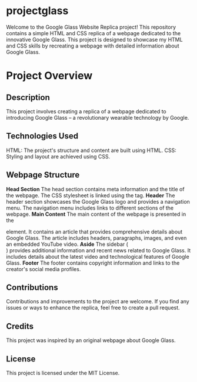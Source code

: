 # projectglass

Welcome to the Google Glass Website Replica project! This repository contains a simple HTML and CSS replica of a webpage dedicated to the innovative Google Glass. This project is designed to showcase my HTML and CSS skills by recreating a webpage with detailed information about Google Glass.

# Project Overview
## Description
This project involves creating a replica of a webpage dedicated to introducing Google Glass – a revolutionary wearable technology by Google.

## Technologies Used
HTML: The project's structure and content are built using HTML.
CSS: Styling and layout are achieved using CSS.

## Webpage Structure
**Head Section**
The head section contains meta information and the title of the webpage.
The CSS stylesheet is linked using the <link> tag.
**Header**
The header section showcases the Google Glass logo and provides a navigation menu.
The navigation menu includes links to different sections of the webpage.
**Main Content**
The main content of the webpage is presented in the <section> element.
It contains an article that provides comprehensive details about Google Glass.
The article includes headers, paragraphs, images, and even an embedded YouTube video.
**Aside**
The sidebar (<aside>) provides additional information and recent news related to Google Glass.
It includes details about the latest video and technological features of Google Glass.
**Footer**
The footer contains copyright information and links to the creator's social media profiles.

## Contributions
Contributions and improvements to the project are welcome. If you find any issues or ways to enhance the replica, feel free to create a pull request.

## Credits
This project was inspired by an original webpage about Google Glass.

## License
This project is licensed under the MIT License.
